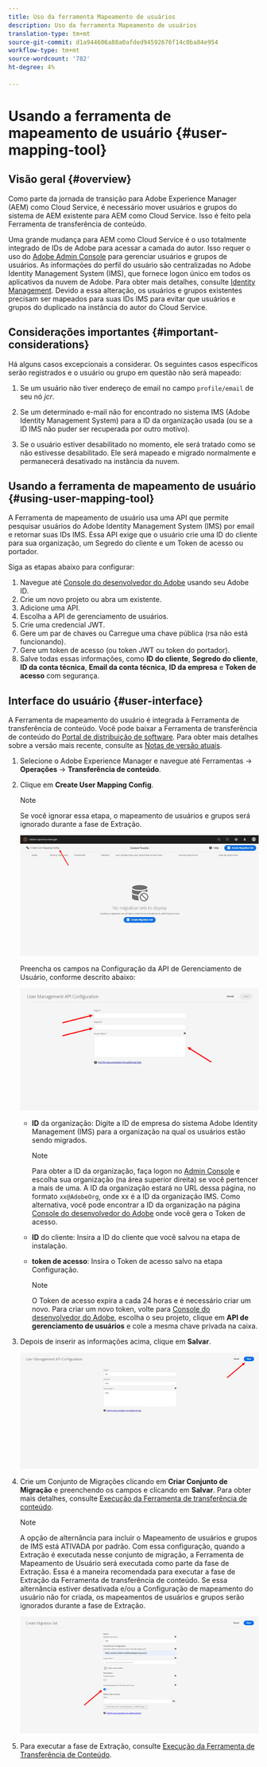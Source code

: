 ```yaml
---
title: Uso da ferramenta Mapeamento de usuários
description: Uso da ferramenta Mapeamento de usuários
translation-type: tm+mt
source-git-commit: d1a944606a88a0afded94592676f14c0ba84e954
workflow-type: tm+mt
source-wordcount: '782'
ht-degree: 4%

---
```



# Usando a ferramenta de mapeamento de usuário {#user-mapping-tool}

## Visão geral {#overview}

Como parte da jornada de transição para Adobe Experience Manager (AEM) como Cloud Service, é necessário mover usuários e grupos do sistema de AEM existente para AEM como Cloud Service. Isso é feito pela Ferramenta de transferência de conteúdo.

Uma grande mudança para AEM como Cloud Service é o uso totalmente integrado de IDs de Adobe para acessar a camada do autor.  Isso requer o uso do [Adobe Admin Console](https://helpx.adobe.com/br/enterprise/using/admin-console.html) para gerenciar usuários e grupos de usuários. As informações do perfil do usuário são centralizadas no Adobe Identity Management System (IMS), que fornece logon único em todos os aplicativos da nuvem de Adobe. Para obter mais detalhes, consulte [Identity Management](https://experienceleague.adobe.com/docs/experience-manager-cloud-service/overview/what-is-new-and-different.html?lang=en#identity-management). Devido a essa alteração, os usuários e grupos existentes precisam ser mapeados para suas IDs IMS para evitar que usuários e grupos do duplicado na instância do autor do Cloud Service.

## Considerações importantes {#important-considerations}

Há alguns casos excepcionais a considerar. Os seguintes casos específicos serão registrados e o usuário ou grupo em questão não será mapeado:

1. Se um usuário não tiver endereço de email no campo `profile/email` de seu nó *jcr*.

1. Se um determinado e-mail não for encontrado no sistema IMS (Adobe Identity Management System) para a ID da organização usada (ou se a ID IMS não puder ser recuperada por outro motivo).

1. Se o usuário estiver desabilitado no momento, ele será tratado como se não estivesse desabilitado. Ele será mapeado e migrado normalmente e permanecerá desativado na instância da nuvem.

## Usando a ferramenta de mapeamento de usuário {#using-user-mapping-tool}

A Ferramenta de mapeamento de usuário usa uma API que permite pesquisar usuários do Adobe Identity Management System (IMS) por email e retornar suas IDs IMS. Essa API exige que o usuário crie uma ID do cliente para sua organização, um Segredo do cliente e um Token de acesso ou portador.

Siga as etapas abaixo para configurar:

1. Navegue até [Console do desenvolvedor do Adobe](https://console.adobe.io) usando seu Adobe ID.
1. Crie um novo projeto ou abra um existente.
1. Adicione uma API.
1. Escolha a API de gerenciamento de usuários.
1. Crie uma credencial JWT.
1. Gere um par de chaves ou Carregue uma chave pública (rsa não está funcionando).
1. Gere um token de acesso (ou token JWT ou token do portador).
1. Salve todas essas informações, como **ID do cliente**, **Segredo do cliente**, **ID da conta técnica**, **Email da conta técnica**, **ID da empresa** e **Token de acesso** com segurança.

## Interface do usuário {#user-interface}

A Ferramenta de mapeamento do usuário é integrada à Ferramenta de transferência de conteúdo. Você pode baixar a Ferramenta de transferência de conteúdo do [Portal de distribuição de software](https://experience.adobe.com/#/downloads/content/software-distribution/en/aemcloud.html). Para obter mais detalhes sobre a versão mais recente, consulte as [Notas de versão atuais](/help/release-notes/release-notes-cloud/release-notes-current.md).

1. Selecione o Adobe Experience Manager e navegue até Ferramentas -> **Operações** -> **Transferência de conteúdo**.
1. Clique em **Create User Mapping Config**.

   >[!NOTE]
   >Se você ignorar essa etapa, o mapeamento de usuários e grupos será ignorado durante a fase de Extração.

   ![imagem](/help/move-to-cloud-service/content-transfer-tool/assets-user-mapping/user-mapping-1.png)

   Preencha os campos na Configuração da API de Gerenciamento de Usuário, conforme descrito abaixo:

   ![imagem](/help/move-to-cloud-service/content-transfer-tool/assets-user-mapping/user-mapping-2.png)

   * **ID** da organização: Digite a ID de empresa do sistema Adobe Identity Management (IMS) para a organização na qual os usuários estão sendo migrados.

      >[!NOTE]
      >Para obter a ID da organização, faça logon no [Admin Console](https://adminconsole.adobe.com/) e escolha sua organização (na área superior direita) se você pertencer a mais de uma. A ID da organização estará no URL dessa página, no formato `xx@AdobeOrg`, onde xx é a ID da organização IMS.  Como alternativa, você pode encontrar a ID da organização na página [Console do desenvolvedor do Adobe](https://console.adobe.io) onde você gera o Token de acesso.

   * **ID** do cliente: Insira a ID do cliente que você salvou na etapa de instalação.

   * **token de acesso**: Insira o Token de acesso salvo na etapa Configuração.

      >[!NOTE]
      >O Token de acesso expira a cada 24 horas e é necessário criar um novo. Para criar um novo token, volte para [Console do desenvolvedor do Adobe](https://console.adobe.io), escolha o seu projeto, clique em **API de gerenciamento de usuários** e cole a mesma chave privada na caixa.

1. Depois de inserir as informações acima, clique em **Salvar**.

   ![imagem](/help/move-to-cloud-service/content-transfer-tool/assets-user-mapping/user-mapping-3.png)


1. Crie um Conjunto de Migrações clicando em **Criar Conjunto de Migração** e preenchendo os campos e clicando em **Salvar**. Para obter mais detalhes, consulte [Execução da Ferramenta de transferência de conteúdo](/help/move-to-cloud-service/content-transfer-tool/using-content-transfer-tool.md#running-tool).

   >[!NOTE]
   >A opção de alternância para incluir o Mapeamento de usuários e grupos de IMS está ATIVADA por padrão. Com essa configuração, quando a Extração é executada nesse conjunto de migração, a Ferramenta de Mapeamento de Usuário será executada como parte da fase de Extração. Essa é a maneira recomendada para executar a fase de Extração da Ferramenta de transferência de conteúdo. Se essa alternância estiver desativada e/ou a Configuração de mapeamento do usuário não for criada, os mapeamentos de usuários e grupos serão ignorados durante a fase de Extração.

   ![imagem](/help/move-to-cloud-service/content-transfer-tool/assets-user-mapping/user-mapping-4.png)

1. Para executar a fase de Extração, consulte [Execução da Ferramenta de Transferência de Conteúdo](/help/move-to-cloud-service/content-transfer-tool/using-content-transfer-tool.md#running-tool).



